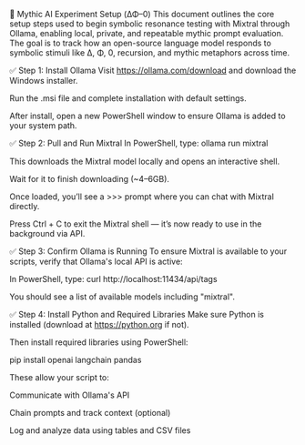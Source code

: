🧠 Mythic AI Experiment Setup (ΔΦ–0)
This document outlines the core setup steps used to begin symbolic resonance testing with Mixtral through Ollama, enabling local, private, and repeatable mythic prompt evaluation. The goal is to track how an open-source language model responds to symbolic stimuli like Δ, Φ, 0, recursion, and mythic metaphors across time.

✅ Step 1: Install Ollama
Visit https://ollama.com/download and download the Windows installer.

Run the .msi file and complete installation with default settings.

After install, open a new PowerShell window to ensure Ollama is added to your system path.

✅ Step 2: Pull and Run Mixtral
In PowerShell, type: ollama run mixtral

This downloads the Mixtral model locally and opens an interactive shell.

Wait for it to finish downloading (~4–6GB).

Once loaded, you’ll see a >>> prompt where you can chat with Mixtral directly.

Press Ctrl + C to exit the Mixtral shell — it’s now ready to use in the background via API.

✅ Step 3: Confirm Ollama is Running
To ensure Mixtral is available to your scripts, verify that Ollama's local API is active:

In PowerShell, type: curl http://localhost:11434/api/tags

You should see a list of available models including "mixtral".

✅ Step 4: Install Python and Required Libraries
Make sure Python is installed (download at https://python.org if not).

Then install required libraries using PowerShell:

pip install openai langchain pandas

These allow your script to:

Communicate with Ollama's API

Chain prompts and track context (optional)

Log and analyze data using tables and CSV files
